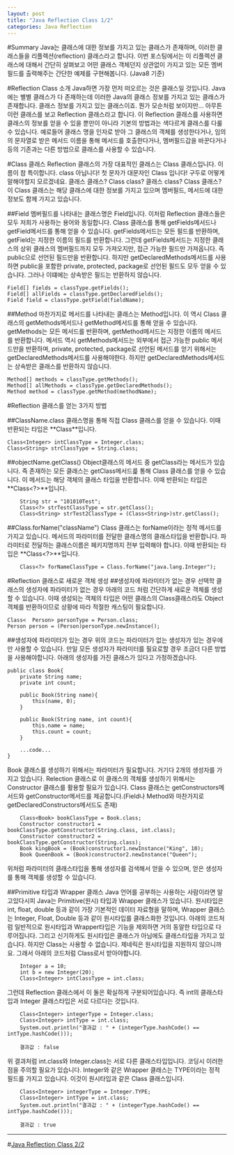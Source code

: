 ```yaml
---
layout: post
title: "Java Reflection Class 1/2"
categories: Java Reflection
---
```


#Summary
Java는 클래스에 대한 정보를 가지고 있는 클래스가 존재하며, 이러한 클래스들을 리플렉션(reflection) 클래스라고 합니다. 이번 포스팅에서는 이 리플렉션 클래스에 대해서 간단히 살펴보고 어떤 클래스 객체던지 상관없이 가지고 있는 모든 멤버필드를 출력해주는 간단한 예제를 구현해봅니다. (Java8 기준)

#Reflection Class 소개
Java하면 가장 먼저 떠오르는 것은 클래스일 것입니다. Java에는 별별 클래스가 다 존재하는데 이러한 Java의 클래스 정보를 가지고 있는 클래스가 존재합니다. 클래스 정보를 가지고 있는 클래스이죠. 뭔가 모순처럼 보이지만... 아무튼 이런 클래스를 보고 Reflection 클래스라고 합니다. 이 Reflection 클래스를 사용하면 클래스의 정보를 얻을 수 있을 뿐만이 아니라 기본의 방법과는 색다르게 클래스를 다룰 수 있습니다. 예로들어 클래스 명을 인자로 받아 그 클래스의 객체를 생성한다거나, 임의의 문자열로 받은 메서드 이름을 통해 메서드를 호출한다거나, 멤버필드갑을 바꾼다거나 등의 기존과는 다른 방법으로 클래스를 사용할 수 있습니다.

#Class 클래스
Reflection 클래스의 가장 대표적인 클래스는 Class 클래스입니다. 이름이 참 특이합니다. class 아닙니다! 첫 문자가 대문자인 Class 입니다! 구두로 어떻게 말해야할지 모르겠네요. 클래스 클래스? Class class? 클래스 class? Class 클래스? 이 Class 클래스는 해당 클래스에 대한 정보를 가지고 있으며 멤버필드, 메서드에 대한 정보도 함께 가지고 있습니다.

##Field
멤버필드를 나타내는 클래스명은 Field입니다. 이처럼 Reflection 클래스들은 모두 저희가 사용하는 용어와 동일합니다. Class 클래스를 통해 getFields메서드나 getField메서드를 통해 얻을 수 있습니다. getFields메서드는 모든 필드를 반환하며, getField는 지정한 이름의 필드를 반환합니다. 그런데 getFields메서드는 지정한 클래스의 상위 클래스의 멤버필드까지 모두 가져오지만, 접근 가능한 필드만 가져옵니다. 즉 public으로 선언된 필드만을 반환합니다. 하지만 getDeclaredMethods메서드를 사용하면 public을 포함한 private, protected, package로 선언된 필드도 모두 얻을 수 있습니다. 그러나 이떄에는 상속받은 필드는 반환하지 않습니다.

	Field[] fields = classType.getFields();
	Field[] allFields = classType.getDeclaredFields();
	Field field = classType.getField(fieldName);
	

##Method
마찬가지로 메서드를 나타내는 클래스는 Method입니다. 이 역시 Class 클래스의 getMethods메서드나 getMethod메서드를 통해 얻을 수 있습니다. getMethods는 모든 메서드를 반환하며, getMethod메서드는 지정한 이름의 메서드를 반환합니다. 메서드 역시 getMethods메서드는 외부에서 접근 가능한 public 메서드만을 반환하며, private, protected, package로 선언된 메서드를 얻기 위해서는 getDeclaredMethods메서드를 사용해야한다. 하지만 getDeclaredMethods메서드는 상속받은 클래스를 반환하지 않습니다. 

	Method[] methods = classType.getMethods();
	Method[] allMethods = classType.getDeclaredMethods();
	Method method = classType.getMethod(methodName);


#Reflection 클래스를 얻는 3가지 방법

##ClassName.class
클래스명을 통해 직접 Class 클래스를 얻을 수 있습니다. 이때 반환되는 타입은 **Class<T>**입니다.

	Class<Integer> intClassType = Integer.class;
	Class<String> strClassType = String.class;
	
##objectName.getClass()
Object클래스의 메서드 중 getClass라는 메서드가 있습니다. 즉 존재하는 모든 클래스는 getClass메서드릁 통해 Class 클래스를 얻을 수 있습니다. 이 메서드는 해당 객체의 클래스 타입을 반환합니다. 이때 반환되는 타입은 **Class<?>**입니다.

		String str = "101010Test";
		Class<?> strTestClassType = str.getClass();
		Class<String> strTest2ClassType = (Class<String>)str.getClass();
		
##Class.forName("className")
Class 클래스는 forName이라는 정적 메서드를 가지고 있습니다. 메서드의 파라미터를 전달한 클래스명의 클래스타입을 반환합니다. 파라미터로 전달하는 클래스이름은 페키지명까지 전부 입력해야 합니다. 이때 반환되는 타입은 **Class<?>**입니다.

		Class<?> forNameClassType = Class.forName("java.lang.Integer");


#Reflection 클래스로 새로운 객체 생성
##생성자에 파라미터가 없는 경우
선택학 클래스의 생성자에 파라미터가 없는 경우 아래의 코드 처럼 간단하게 새로운 객체를 생성할 수 있습니다. 이때 생성되는 객체의 타입은 어떤 클래스의 Class클래스라도 Object 객체를 반환하이므로 상황에 따라 적절한 캐스팅이 필요합니다.
	
	Class<	Person> personType = Person.class;
	Person person = (Person)personType.newInstance();
	
##생성자에 파라미터가 있는 경우
위의 코드는 파라미터가 없는 생성자가 있는 경우에만 사용할 수 있습니다. 만일 모든 생성자가 파라미터를 필요로할 경우 조금더 다른 방법을 사용해야합니다. 아래의 생성자를 가진 클래스가 있다고 가정하겠습니다.

	public class Book{
		private String name;
		private int count;
		
		public Book(String name){
			this(name, 0);
		}
		
		public Book(String name, int count){
			this.name = name;
			this.count = count;
		}
		
		...code...
	}
	
Book 클래스를 생성하기 위해서는 파라미터가 필요합니다. 거기다 2개의 생성자를 가지고 있습니다. Relection 클래스로 이 클래스의 객체를 생성하기 위해서는 Constructor 클래스를 활용할 필요가 있습니다. Class 클래스는 getConstructors메서드와 getConstructor메서드를 제공합니다.(Field나 Method와 마찬가지로 getDeclaredConstructors메서드도 존재)

		Class<Book> bookClassType = Book.class;
		Constructor constructor1 = bookClassType.getConstructor(String.class, int.class);
		Constructor constructor2 = bookClassType.getConstructor(String.class);
		Book kingBook = (Book)constructor1.newInstance("King", 10);
		Book QueenBook = (Book)constructor2.newInstance("Queen");

위처럼 파라미터의 클래스타입을 통해 생성자를 검색해서 얻을 수 있으며, 얻은 생성자를 통해 객체를 생성할 수 있습니다.

##Primitive 타입과 Wrapper 클래스
Java 언어를 공부하는 사용하는 사람이라면 알고있다시피 Java는 Primitive(원시) 타입과 Wrapper 클래스가 있습니다. 원시타입은 int, float, double 등과 같이 가장 기본적인 데이터 자료형을 말하며, Wrapper 클래스는 Integer, Float, Double 등과 같이 원시타입를 클래스화한 것입니다. 아래의 코드처럼 일반적으로 원시타입과 Wrapper타입은 기능을 제외하면 거의 동알한 타입으로 다루어집니다. 그리고 신기하게도 원시타입은 클래스가 아님에도 클래스타입을 가지고 있습니다. 하지만 Class<int>는 사용할 수 없습니다. 제네릭은 원시타입을 지원하지 않으니까요. 그래서 아래의 코드처럼 Class<Integer>로서 받아야합니다.

		Integer a = 10;
		int b = new Integer(20);
		Class<Integer> intClassType = int.class;

그런데 Reflection 클래스에서 이 둘은 확실하게 구분되어있습니다. 즉 int의 클래스타입과 Integer 클래스타입은 서로 다르다는 것입니다.

		Class<Integer> integerType = Integer.class;
		Class<Integer> intType = int.class;
		System.out.println("결과값 : " + (integerType.hashCode() == intType.hashCode()));
		
		결과값 : false
		
위 결과처럼 int.class와 Integer.class는 서로 다른 클래스타입입니다. 코딩시 이러한 점을 주의할 필요가 있습니다. Integer와 같은 Wrapper 클래스는 TYPE이라는 정적 필드를 가지고 있습니다. 이것이 원시타입과 같은 Class 클래스입니다. 

		Class<Integer> integerType = Integer.TYPE;
		Class<Integer> intType = int.class;
		System.out.println("결과값 : " + (integerType.hashCode() == intType.hashCode()));
		
		결과값 : true

---

#[Java Reflection Class 2/2](http://kwseo.github.io/java/reflection/2015/08/30/reflection-class-2.html)